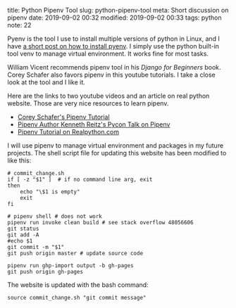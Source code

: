 title: Python Pipenv Tool
slug: python-pipenv-tool
meta: Short discussion on pipenv
date: 2019-09-02 00:32
modified: 2019-09-02 00:33
tags: python
note: 22
 

Pyenv is the tool I use to install multiple versions of python in Linux, and I have 
[a short post on how to install pyenv]({filename}pyenv-python-tool.md). I simply 
use the python built-in tool venv to manage virtual environment. It works fine 
for most tasks. 

William Vicent recommends pipenv tool in his *Django for Beginners* book. Corey Schafer also 
favors pipenv in this youtube tutorials. I take a close look at the tool and I like it. 

Here are the links to two youtube videos and an article on real python website. 
Those are very nice resources to learn pipenv. 

* [Corey Schafer's Pipenv Tutorial](https://youtu.be/zDYL22QNiWk)
* [Pipenv Author Kenneth Reitz's Pycon Talk on Pipenv](https://youtu.be/GBQAKldqgZs)
* [Pipenv Tutorial on Realpython.com](https://realpython.com/pipenv-guide/) 

I will use pipenv to manage virtual environment and packages in my future projects. 
The shell script file for updating this website has been modified to like this:

```
# commit_change.sh
if [ -z "$1" ]  # if no command line arg, exit
then
    echo "\$1 is empty"
    exit
fi

# pipenv shell # does not work
pipenv run invoke clean build # see stack overflow 48056606
git status
git add -A
#echo $1
git commit -m "$1"
git push origin master # update source code

pipenv run ghp-import output -b gh-pages
git push origin gh-pages

```

The website is updated with the bash command:

```
source commit_change.sh "git commit message"
```
